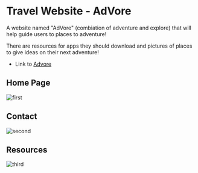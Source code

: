 # Travel Website - AdVore

A website named "AdVore" (combiation of adventure and explore) that will help guide users to places to adventure!

There are resources for apps they should download and pictures of places to give ideas on their next adventure!

- Link to [Advore](https://master--aesthetic-lolly-ade2a1.netlify.app/html/)

## Home Page

![first](https://user-images.githubusercontent.com/101757205/182207926-adaf0489-104f-42b4-a4d7-0b353a4bb10f.jpg)

## Contact
![second](https://user-images.githubusercontent.com/101757205/182207898-ba533260-0a02-4921-a2a9-4a706f53b2f2.jpg)

## Resources

![third](https://user-images.githubusercontent.com/101757205/182207905-09b2db40-4ffd-41a2-833c-6b0f80017ada.jpg)






